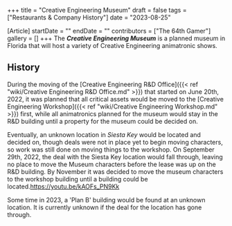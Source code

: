 +++
title = "Creative Engineering Museum"
draft = false
tags = ["Restaurants & Company History"]
date = "2023-08-25"

[Article]
startDate = ""
endDate = ""
contributors = ["The 64th Gamer"]
gallery = []
+++
The <b><i>Creative Engineering Museum</b></i> is a planned museum in Florida that will host a variety of Creative Engineering animatronic shows.

<h2> History </h2>
During the moving of the [Creative Engineering R&D Office]({{< ref "wiki/Creative Engineering R&D Office.md" >}}) that started on June 20th, 2022, it was planned that all critical assets would be moved to the [Creative Engineering Workshop]({{< ref "wiki/Creative Engineering Workshop.md" >}}) first, while all animatronics planned for the museum would stay in the R&D building until a property for the museum could be decided on.

Eventually, an unknown location in <i>Siesta Key</i> would be located and decided on, though deals were not in place yet to begin moving characters, so work was still done on moving things to the workshop. On September 29th, 2022, the deal with the Siesta Key location would fall through, leaving no place to move the Museum characters before the lease was up on the R&D building. By November it was decided to move the museum characters to the workshop building until a building could be located.<ref name=':0'>https://youtu.be/kAOFs_PN9Kk</ref>

Some time in 2023, a 'Plan B' building would be found at an unknown location. It is currently unknown if the deal for the location has gone through.<ref name=':0' />

